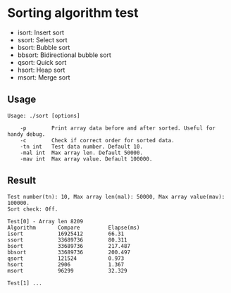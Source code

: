 Sorting algorithm test
========================

- isort: Insert sort
- ssort: Select sort
- bsort: Bubble sort
- bbsort: Bidirectional bubble sort
- qsort: Quick sort
- hsort: Heap sort
- msort: Merge sort


## Usage

```
Usage: ./sort [options]

    -p        Print array data before and after sorted. Useful for handy debug.
    -c        Check if correct order for sorted data.
    -tn int   Test data number. Default 10.
    -mal int  Max array len. Default 50000.
    -mav int  Max array value. Default 100000.
```

## Result

```
Test number(tn): 10, Max array len(mal): 50000, Max array value(mav): 100000.
Sort check: Off.

Test[0] - Array len 8209
Algorithm       Compare         Elapse(ms)     
isort           16925412        66.31        
ssort           33689736        80.311       
bsort           33689736        217.487       
bbsort          33689736        200.497       
qsort           121524          0.973       
hsort           2906            1.367       
msort           96299           32.329

Test[1] ...
```

